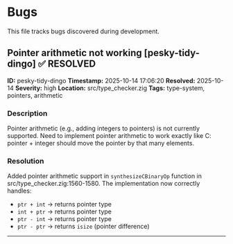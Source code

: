 # Bugs

This file tracks bugs discovered during development.

## Pointer arithmetic not working [pesky-tidy-dingo] ✅ RESOLVED

**ID:** pesky-tidy-dingo
**Timestamp:** 2025-10-14 17:06:20
**Resolved:** 2025-10-14
**Severity:** high
**Location:** src/type_checker.zig
**Tags:** type-system, pointers, arithmetic

### Description

Pointer arithmetic (e.g., adding integers to pointers) is not currently supported. Need to implement pointer arithmetic to work exactly like C: pointer + integer should move the pointer by that many elements.

### Resolution

Added pointer arithmetic support in `synthesizeCBinaryOp` function in src/type_checker.zig:1560-1580. The implementation now correctly handles:
- `ptr + int` → returns pointer type
- `int + ptr` → returns pointer type
- `ptr - int` → returns pointer type
- `ptr - ptr` → returns `isize` (pointer difference)

---

